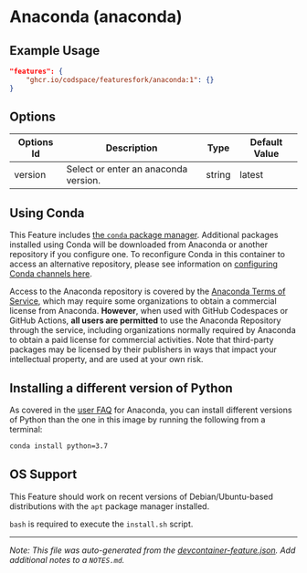 
# Anaconda (anaconda)



## Example Usage

```json
"features": {
    "ghcr.io/codspace/featuresfork/anaconda:1": {}
}
```

## Options

| Options Id | Description | Type | Default Value |
|-----|-----|-----|-----|
| version | Select or enter an anaconda version. | string | latest |

## Using Conda

This Feature includes [the `conda` package manager](https://docs.conda.io/projects/conda/en/latest/index.html). Additional packages installed using Conda will be downloaded from Anaconda or another repository if you configure one. To reconfigure Conda in this container to access an alternative repository, please see information on [configuring Conda channels here](https://docs.conda.io/projects/conda/en/latest/user-guide/concepts/channels.html ).

Access to the Anaconda repository is covered by the [Anaconda Terms of Service](https://legal.anaconda.com/policies/en/?name=terms-of-service), which may require some organizations to obtain a commercial license from Anaconda. **However**, when used with GitHub Codespaces or GitHub Actions, **all users are permitted** to use the Anaconda Repository through the service, including organizations normally required by Anaconda to obtain a paid license for commercial activities. Note that third-party packages may be licensed by their publishers in ways that impact your intellectual property, and are used at your own risk.

## Installing a different version of Python

As covered in the [user FAQ](https://docs.anaconda.com/anaconda/user-guide/faq) for Anaconda, you can install different versions of Python than the one in this image by running the following from a terminal:

```bash
conda install python=3.7
```


## OS Support

This Feature should work on recent versions of Debian/Ubuntu-based distributions with the `apt` package manager installed.

`bash` is required to execute the `install.sh` script.


---

_Note: This file was auto-generated from the [devcontainer-feature.json](https://github.com/codspace/featuresfork/blob/main/src/anaconda/devcontainer-feature.json).  Add additional notes to a `NOTES.md`._
